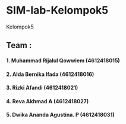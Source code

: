# SIM-lab-Kelompok5
 Kelompok5
<h2>Team :</h2>
<h4>1. Muhammad Rijalul Qowwiem         (4612418015)</h4>
<h4>2. Alda Bernika Ifada               (4612418016)</h4>
<h4> 3. Rizki Afandi                     (4612418021)</h4>
<h4> 4. Reva Akhmad A                    (4612418027)</h4>
<h4> 5. Dwika Ananda Agustina. P         (4612418031)</h4>
